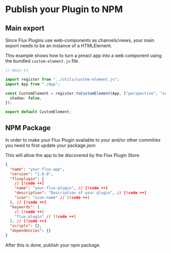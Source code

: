 # Publish your Plugin to NPM

## Main export

Since Flux Plugins use web-components as channels/views, your main export needs to be an instance of a HTMLElement.

This example shows how to turn a preact app into a web component using the bundled `custom-element.js` file.

```ts
// main.ts

import register from "../utils/custom-element.js";
import App from "./App";

const CustomElement = register.toCustomElement(App, ["perspective", "source"], {
  shadow: false,
});

export default CustomElement;
```

## NPM Package

In order to make your Flux Plugin available to your and/or other commities you need to first update your package.json

This will allow the app to be discovered by the Flux Plugin Store.

```json
{
  "name": "your-flux-app",
  "version": "1.0.0",
  "fluxplugin": {
    // [!code ++]
    "name": "your-flux-plugin", // [!code ++]
    "description": "Description of your plugin", // [!code ++]
    "icon": "icon-name" // [!code ++]
  }, // [!code ++]
  "keywords": [
    // [!code ++]
    "flux-plugin" // [!code ++]
  ], // [!code ++]
  "scripts": {},
  "dependencies": {}
}
```

After this is done, publish your npm package.
